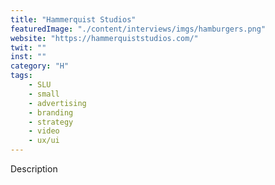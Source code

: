 ```yaml
---
title: "Hammerquist Studios"
featuredImage: "./content/interviews/imgs/hamburgers.png"
website: "https://hammerquiststudios.com/"
twit: ""
inst: ""
category: "H"
tags:
    - SLU
    - small
    - advertising
    - branding
    - strategy
    - video
    - ux/ui
---
```


Description
